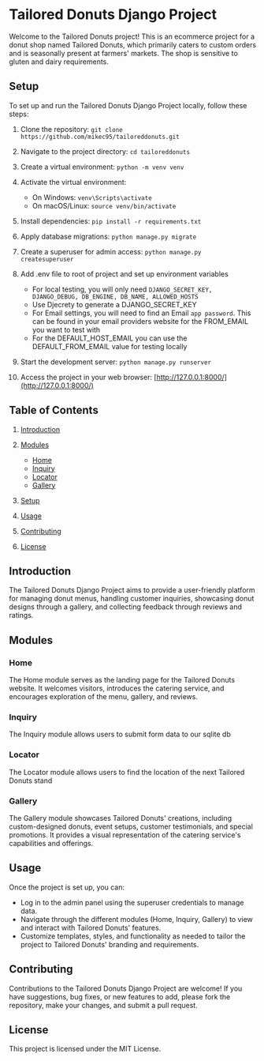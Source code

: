 # Tailored Donuts Django Project

Welcome to the Tailored Donuts project! This is an ecommerce project for a donut shop named Tailored Donuts, which primarily caters to custom orders and is seasonally present at farmers' markets. The shop is sensitive to gluten and dairy requirements.

## Setup
To set up and run the Tailored Donuts Django Project locally, follow these steps:
1. Clone the repository: `git clone https://github.com/mikec95/tailoreddonuts.git`
2. Navigate to the project directory: `cd tailoreddonuts`
3. Create a virtual environment: `python -m venv venv`
4. Activate the virtual environment:
   - On Windows: `venv\Scripts\activate`
   - On macOS/Linux: `source venv/bin/activate`

5. Install dependencies: `pip install -r requirements.txt`
6. Apply database migrations: `python manage.py migrate`
7. Create a superuser for admin access: `python manage.py createsuperuser`
8. Add .env file to root of project and set up environment variables
   - For local testing, you will only need `DJANGO_SECRET_KEY, DJANGO_DEBUG, DB_ENGINE, DB_NAME, ALLOWED_HOSTS`
   - Use Djecrety to generate a DJANGO_SECRET_KEY
   - For Email settings, you will need to find an Email `app password`. This can be found in your email providers website for the FROM_EMAIL you want to test with
   - For the DEFAULT_HOST_EMAIL you can use the DEFAULT_FROM_EMAIL value for testing locally
10. Start the development server: `python manage.py runserver`
11. Access the project in your web browser: [http://127.0.0.1:8000/](http://127.0.0.1:8000/)

## Table of Contents

1. [Introduction](#introduction)
2. [Modules](#modules)
   - [Home](#home)
   - [Inquiry](#inquiry)
   - [Locator](#locator)
   - [Gallery](#gallery)

3. [Setup](#setup)
4. [Usage](#usage)
5. [Contributing](#contributing)
6. [License](#license)

## Introduction

The Tailored Donuts Django Project aims to provide a user-friendly platform for managing donut menus, handling customer inquiries, showcasing donut designs through a gallery, and collecting feedback through reviews and ratings.

## Modules

### Home

The Home module serves as the landing page for the Tailored Donuts website. It welcomes visitors, introduces the catering service, and encourages exploration of the menu, gallery, and reviews.

### Inquiry

The Inquiry module allows users to submit form data to our sqlite db

### Locator
The Locator module allows users to find the location of the next Tailored Donuts stand

### Gallery

The Gallery module showcases Tailored Donuts' creations, including custom-designed donuts, event setups, customer testimonials, and special promotions. It provides a visual representation of the catering service's capabilities and offerings.

## Usage

Once the project is set up, you can:

- Log in to the admin panel using the superuser credentials to manage data.
- Navigate through the different modules (Home, Inquiry, Gallery) to view and interact with Tailored Donuts' features.
- Customize templates, styles, and functionality as needed to tailor the project to Tailored Donuts' branding and requirements.

## Contributing

Contributions to the Tailored Donuts Django Project are welcome! If you have suggestions, bug fixes, or new features to add, please fork the repository, make your changes, and submit a pull request.

## License

This project is licensed under the MIT License.
